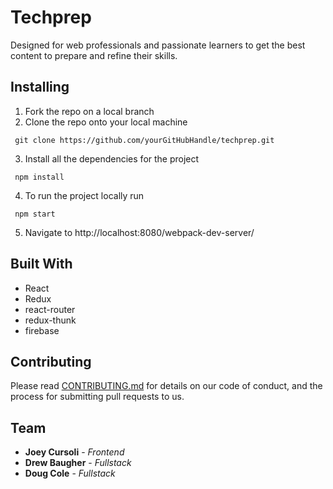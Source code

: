 # Techprep

Designed for web professionals and passionate learners to get the best content to prepare and refine their skills.

## Installing

1) Fork the repo on a local branch
2) Clone the repo onto your local machine

```
 git clone https://github.com/yourGitHubHandle/techprep.git
```

3) Install all the dependencies for the project

```
 npm install
```
4) To run the project locally run

```
 npm start
```
 5) Navigate to http://localhost:8080/webpack-dev-server/
## Built With

* React
* Redux
* react-router
* redux-thunk
* firebase


## Contributing

Please read [CONTRIBUTING.md](CONTRIBUTING.md) for details on our code of conduct, and the process for submitting pull requests to us.

## Team

* **Joey Cursoli** - *Frontend*
* **Drew Baugher** - *Fullstack*
* **Doug Cole** - *Fullstack*